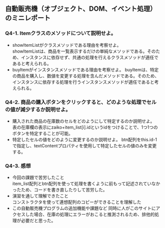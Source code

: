 ## 自動販売機（オブジェクト、DOM、イベント処理）のミニレポート
### Q4-1. Itemクラスのメソッドについて説明せよ。
* showItemListがクラスメソッドである理由を考察せよ。  
  showItemListは、商品を一覧表示するだけの単純なメソッドである。そのため、インスタンスに依存せず、共通の処理を行えるクラスメソッドが適任であると考えられる。
* buyItemがインスタンスメソッドである理由を考察せよ。
  buyItemは、特定の商品を購入し、数値を変更する処理を含んだメソッドである。そのため、インスタンスに依存する処理を行うインスタンスメソッドが適任であると考えられる。
  
### Q4-2. 商品の購入ボタンをクリックすると、どのような処理でセルの値が減少するか説明せよ。
* 購入された商品の在庫数のセルをどのようにして特定するのか説明せよ。  
  表の在庫欄の表示にzaiko+item_list[i].idというidをつけることで、1つ1つのボタンを特定することが可能。
* 特定したセルの値をどのように変更するのか説明せよ。
  btn配列をthis.id-1で指定し、textContentプロパティを使用して特定したセルの値のみを変更する。
### Q4-3. 感想
* 今回の課題で苦労したこと  
  item_list配列とbtn配列を使って処理を書くように前もって記述されていなかったため、コードを書き直したりして苦労した。
* 演習を通して理解できたこと  
  コンストラクタを使って連想配列のコピーができることを理解した
* この自動販売機プログラムの追加機能や課題など
  同時に人がこのサイトにアクセスした場合、在庫の処理にエラーがおこると推測されるため、排他的処理が必要だと思った。
